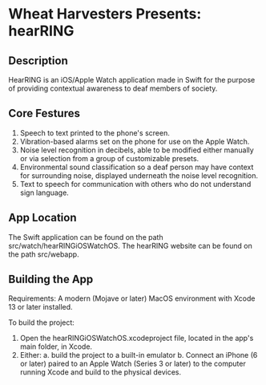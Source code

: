 # Wheat Harvesters Presents: hearRING


## Description
HearRING is an iOS/Apple Watch application made in Swift for the purpose of providing contextual awareness to deaf members of society. 

## Core Festures
1. Speech to text printed to the phone's screen.
2. Vibration-based alarms set on the phone for use on the Apple Watch.
3. Noise level recognition in decibels, able to be modified either manually or via selection from a group of customizable presets.
4. Environmental sound classification so a deaf person may have context for surrounding noise, displayed underneath the noise level recognition.
5. Text to speech for communication with others who do not understand sign language.

## App Location
The Swift application can be found on the path src/watch/hearRINGiOSWatchOS. The hearRING website can be found on the path src/webapp.

## Building the App
Requirements: A modern (Mojave or later) MacOS environment with Xcode 13 or later installed.

To build the project: 
1. Open the hearRINGiOSWatchOS.xcodeproject file, located in the app's main folder, in Xcode. 
2. Either: 
  a. build the project to a built-in emulator
  b. Connect an iPhone (6 or later) paired to an Apple Watch (Series 3 or later) to the computer running Xcode and build to the physical devices.
